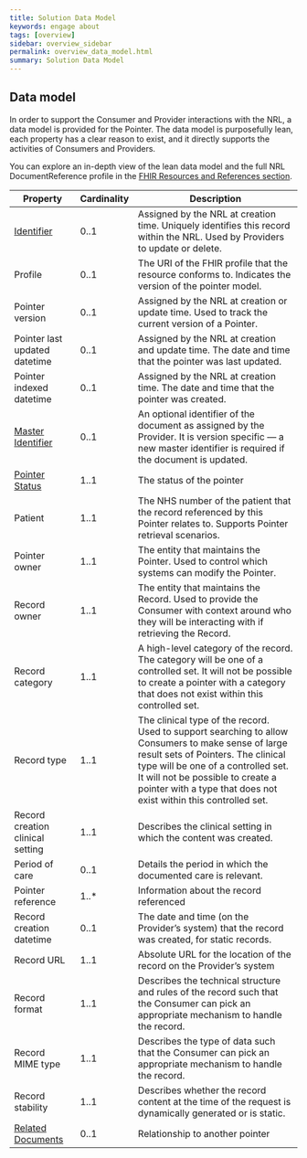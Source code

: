 ```yaml
---
title: Solution Data Model
keywords: engage about
tags: [overview]
sidebar: overview_sidebar
permalink: overview_data_model.html
summary: Solution Data Model
---
```


## Data model

In order to support the Consumer and Provider interactions with the NRL, a data model is provided for the Pointer. The data model is purposefully lean, each property has a clear reason to exist, and it directly supports the activities of Consumers and Providers.

You can explore an in-depth view of the lean data model and the full NRL DocumentReference profile in the [FHIR Resources and References section](explore_reference.html).

| Property | Cardinality | Description | 
|-----------|----------------|------------|
|[Identifier](pointer_identity.html)|0..1|Assigned by the NRL at creation time. Uniquely identifies this record within the NRL. Used by Providers to update or delete.|
|Profile|0..1|The URI of the FHIR profile that the resource conforms to. Indicates the version of the pointer model.|
|Pointer version |0..1|Assigned by the NRL at creation or update time. Used to track the current version of a Pointer.|
|Pointer last updated datetime|0..1|Assigned by the NRL at creation and update time. The date and time that the pointer was last updated.|
|Pointer indexed datetime|0..1|Assigned by the NRL at creation time. The date and time that the pointer was created.|
|[Master Identifier](pointer_identity.html)|0..1|An optional identifier of the document as assigned by the Provider. It is version specific — a new master identifier is required if the document is updated.|
|[Pointer Status](pointer_lifecycle.html)|1..1|The status of the pointer|
|Patient|1..1|The NHS number of the patient that the record referenced by this Pointer relates to. Supports Pointer retrieval scenarios.|
|Pointer owner|1..1|The entity that maintains the Pointer. Used to control which systems can modify the Pointer.|
|Record owner|1..1|The entity that maintains the Record. Used to provide the Consumer with context around who they will be interacting with if retrieving the Record.|
|Record category|1..1|A high-level category of the record. The category will be one of a controlled set. It will not be possible to create a pointer with a category that does not exist within this controlled set.|
|Record type|1..1|The clinical type of the record. Used to support searching to allow Consumers to make sense of large result sets of Pointers. The clinical type will be one of a controlled set. It will not be possible to create a pointer with a type that does not exist within this controlled set.|
|Record creation clinical setting|1..1|Describes the clinical setting in which the content was created.|
|Period of care|0..1|Details the period in which the documented care is relevant.|
|Pointer reference|1..*|Information about the record referenced|
|Record creation datetime|0..1|The date and time (on the Provider’s system) that the record was created, for static records.|
|Record URL|1..1|Absolute URL for the location of the record on the Provider’s system|
|Record format|1..1|Describes the technical structure and rules of the record such that the Consumer can pick an appropriate mechanism to handle the record.|
|Record MIME type|1..1|Describes the type of data such that the Consumer can pick an appropriate mechanism to handle the record.|
|Record stability|1..1|Describes whether the record content at the time of the request is dynamically generated or is static.|
|[Related Documents](pointer_maintenance.html)|0..1|Relationship to another pointer|

